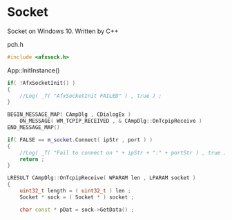 # Socket
Socket on Windows 10. Written by C++

pch.h
```cpp
#include <afxsock.h>
```
    
App::InitInstance()
```cpp
if( !AfxSocketInit() )
{
    //Log( _T( "AfxSocketInit FAILED" ) , true ) ;
}
```
  
```cpp
BEGIN_MESSAGE_MAP( CAmpDlg , CDialogEx )
	ON_MESSAGE( WM_TCPIP_RECEIVED , & CAmpDlg::OnTcpipReceive ) 
END_MESSAGE_MAP()
```

```cpp
if( FALSE == m_socket.Connect( ipStr , port ) )
{
    //Log( _T( "Fail to connect on " + ipStr + ":" + portStr ) , true ) ;
    return ;
}
```
  
```cpp
LRESULT CAmpDlg::OnTcpipReceive( WPARAM len , LPARAM socket )
{
    uint32_t length = ( uint32_t ) len ;
    Socket * sock = ( Socket * ) socket ;

    char const * pDat = sock->GetData() ;
```
